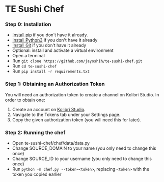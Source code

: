 # TE Sushi Chef

### Step 0: Installation

* [Install pip](https://pypi.python.org/pypi/pip) if you don't have it already.
* [Install Python3](https://www.python.org/downloads) if you don't have it already
* [Install Git](https://git-scm.com/book/en/v2/Getting-Started-Installing-Git) if you don't have it already
* Optional: install and activate a virtual environment
* Open a terminal
* Run `git clone https://github.com/jayoshih/te-sushi-chef.git`
* Run `cd te-sushi-chef`
* Run `pip install -r requirements.txt`

### Step 1: Obtaining an Authorization Token ###
You will need an authorization token to create a channel on Kolibri Studio. In order to obtain one:

1. Create an account on [Kolibri Studio](https://contentworkshop.learningequality.org/).
2. Navigate to the Tokens tab under your Settings page.
3. Copy the given authorization token (you will need this for later).

### Step 2: Running the chef ###
 * Open te-sushi-chef/chef/data/data.py
 * Change SOURCE_DOMAIN to your name (you only need to change this once)
 * Change SOURCE_ID to your username (you only need to change this once)
 * Run `python -m chef.py --token=<token>`, replacing `<token>` with the token you copied earlier
